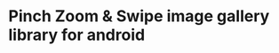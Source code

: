 Pinch Zoom & Swipe image gallery library for android
=====================================================